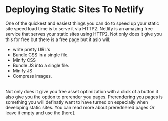 # Deploying Static Sites To Netlify
One of the quickest and easiest things you can do to speed up your static site speed load time is to serve it via HTTP2. Netlify is an amazing free service that serves your static sites using HTTP2. Not only does it give you this for free but there is a free page but it aslo will:
* write pretty URL's
* Bundle CSS in a single file.
* Minify CSS
* Bundle JS into a single file.
* Minify JS
* Compress images.
<br/>
 Not only does it give you free asset optimization with a click of a button it also give you the option to prerender you  pages. Prerendering you pages is something you will definatly want to have turned on especially when developing static sites. 
 You can read more about prerednered pages  Or leave it empty and use the [here].

[here]: https://www.netlify.com/docs/prerendering/
 
 


